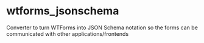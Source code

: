 # wtforms_jsonschema
Converter to turn WTForms into JSON Schema notation so the forms can be communicated with other applications/frontends
